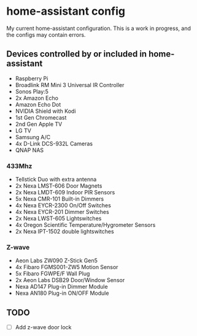 # home-assistant config
My current home-assistant configuration. This is a work in progress, and the configs may contain errors.

## Devices controlled by or included in home-assistant
* Raspberry Pi
* Broadlink RM Mini 3 Universal IR Controller
* Sonos Play:5
* 2x Amazon Echo
* Amazon Echo Dot
* NVIDIA Shield with Kodi
* 1st Gen Chromecast
* 2nd Gen Apple TV
* LG TV
* Samsung A/C
* 4x D-Link DCS-932L Cameras
* QNAP NAS

### 433Mhz
* Tellstick Duo with extra antenna
* 2x Nexa LMST-606 Door Magnets
* 2x Nexa LMDT-609 Indoor PIR Sensors
* 5x Nexa CMR-101 Built-in Dimmers
* 4x Nexa EYCR-2300 On/Off Switches
* 4x Nexa EYCR-201 Dimmer Switches
* 2x Nexa LWST-605 Lightswitches
* 4x Oregon Scientific Temperature/Hygrometer Sensors
* 2x Nexa IPT-1502 double lightswitches

### Z-wave
* Aeon Labs ZW090 Z-Stick Gen5
* 4x Fibaro FGMS001-ZW5 Motion Sensor
* 5x Fibaro FGWPE/F Wall Plug
* 2x Aeon Labs DSB29 Door/Window Sensor
* Nexa AD147 Plug-in Dimmer Module
* Nexa AN180 Plug-in ON/OFF Module

## TODO
- [ ] Add z-wave door lock
